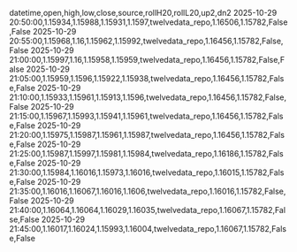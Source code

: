datetime,open,high,low,close,source,rollH20,rollL20,up2,dn2
2025-10-29 20:50:00,1.15934,1.15988,1.15931,1.1597,twelvedata_repo,1.16506,1.15782,False,False
2025-10-29 20:55:00,1.15968,1.16,1.15962,1.15992,twelvedata_repo,1.16456,1.15782,False,False
2025-10-29 21:00:00,1.15997,1.16,1.15958,1.15959,twelvedata_repo,1.16456,1.15782,False,False
2025-10-29 21:05:00,1.15959,1.1596,1.15922,1.15938,twelvedata_repo,1.16456,1.15782,False,False
2025-10-29 21:10:00,1.15933,1.15961,1.15913,1.1596,twelvedata_repo,1.16456,1.15782,False,False
2025-10-29 21:15:00,1.15967,1.15993,1.15941,1.15961,twelvedata_repo,1.16456,1.15782,False,False
2025-10-29 21:20:00,1.15975,1.15987,1.15961,1.15987,twelvedata_repo,1.16456,1.15782,False,False
2025-10-29 21:25:00,1.15987,1.15997,1.15981,1.15984,twelvedata_repo,1.16186,1.15782,False,False
2025-10-29 21:30:00,1.15984,1.16016,1.15973,1.16016,twelvedata_repo,1.16015,1.15782,False,False
2025-10-29 21:35:00,1.16016,1.16067,1.16016,1.1606,twelvedata_repo,1.16016,1.15782,False,False
2025-10-29 21:40:00,1.16064,1.16064,1.16029,1.16035,twelvedata_repo,1.16067,1.15782,False,False
2025-10-29 21:45:00,1.16017,1.16024,1.15993,1.16004,twelvedata_repo,1.16067,1.15782,False,False
